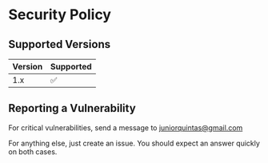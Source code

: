 # Security Policy

## Supported Versions

| Version | Supported          |
| ------- | ------------------ |
| 1.x     | :white_check_mark: |

## Reporting a Vulnerability

For critical vulnerabilities, send a message to [juniorquintas@gmail.com](mailto:juniorquintas@gmail.com)

For anything else, just create an issue. You should expect an answer quickly on both cases.
